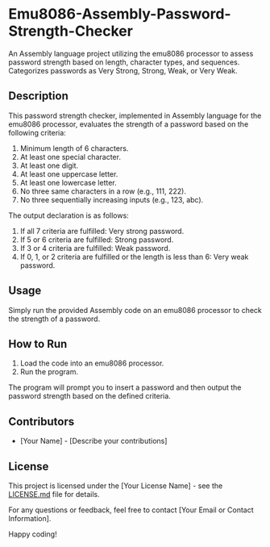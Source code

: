 # Emu8086-Assembly-Password-Strength-Checker
An Assembly language project utilizing the emu8086 processor to assess password strength based on length, character types, and sequences. Categorizes passwords as Very Strong, Strong, Weak, or Very Weak.

## Description

This password strength checker, implemented in Assembly language for the emu8086 processor, evaluates the strength of a password based on the following criteria:

1. Minimum length of 6 characters.
2. At least one special character.
3. At least one digit.
4. At least one uppercase letter.
5. At least one lowercase letter.
6. No three same characters in a row (e.g., 111, 222).
7. No three sequentially increasing inputs (e.g., 123, abc).

The output declaration is as follows:

1. If all 7 criteria are fulfilled: Very strong password.
2. If 5 or 6 criteria are fulfilled: Strong password.
3. If 3 or 4 criteria are fulfilled: Weak password.
4. If 0, 1, or 2 criteria are fulfilled or the length is less than 6: Very weak password.

## Usage

Simply run the provided Assembly code on an emu8086 processor to check the strength of a password.

## How to Run

1. Load the code into an emu8086 processor.
2. Run the program.

The program will prompt you to insert a password and then output the password strength based on the defined criteria.

## Contributors

- [Your Name] - [Describe your contributions]

## License

This project is licensed under the [Your License Name] - see the [LICENSE.md](LICENSE.md) file for details.

For any questions or feedback, feel free to contact [Your Email or Contact Information].

Happy coding!

